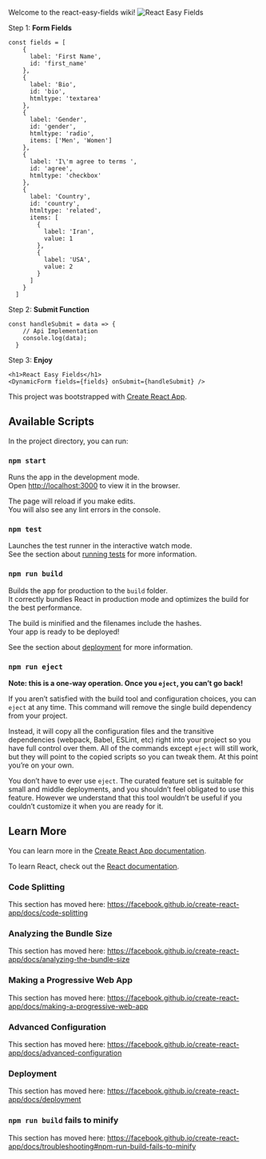 Welcome to the react-easy-fields wiki!
![React Easy Fields](https://i.ibb.co/8gPWYk9/Screenshot-from-2020-03-31-06-32-16.png)

Step 1: **Form Fields**
```
const fields = [
    {
      label: 'First Name',
      id: 'first_name'
    },
    {
      label: 'Bio',
      id: 'bio',
      htmltype: 'textarea'
    },
    {
      label: 'Gender',
      id: 'gender',
      htmltype: 'radio',
      items: ['Men', 'Women']
    },
    {
      label: 'I\'m agree to terms ',
      id: 'agree',
      htmltype: 'checkbox'
    },
    {
      label: 'Country',
      id: 'country',
      htmltype: 'related',
      items: [
        {
          label: 'Iran',
          value: 1
        },
        {
          label: 'USA',
          value: 2
        }
      ]
    }
  ]
```

Step 2: **Submit Function**
```
const handleSubmit = data => {
    // Api Implementation
    console.log(data);
  }
```

Step 3: **Enjoy**
```
<h1>React Easy Fields</h1>
<DynamicForm fields={fields} onSubmit={handleSubmit} />
```


This project was bootstrapped with [Create React App](https://github.com/facebook/create-react-app).

## Available Scripts

In the project directory, you can run:

### `npm start`

Runs the app in the development mode.<br />
Open [http://localhost:3000](http://localhost:3000) to view it in the browser.

The page will reload if you make edits.<br />
You will also see any lint errors in the console.

### `npm test`

Launches the test runner in the interactive watch mode.<br />
See the section about [running tests](https://facebook.github.io/create-react-app/docs/running-tests) for more information.

### `npm run build`

Builds the app for production to the `build` folder.<br />
It correctly bundles React in production mode and optimizes the build for the best performance.

The build is minified and the filenames include the hashes.<br />
Your app is ready to be deployed!

See the section about [deployment](https://facebook.github.io/create-react-app/docs/deployment) for more information.

### `npm run eject`

**Note: this is a one-way operation. Once you `eject`, you can’t go back!**

If you aren’t satisfied with the build tool and configuration choices, you can `eject` at any time. This command will remove the single build dependency from your project.

Instead, it will copy all the configuration files and the transitive dependencies (webpack, Babel, ESLint, etc) right into your project so you have full control over them. All of the commands except `eject` will still work, but they will point to the copied scripts so you can tweak them. At this point you’re on your own.

You don’t have to ever use `eject`. The curated feature set is suitable for small and middle deployments, and you shouldn’t feel obligated to use this feature. However we understand that this tool wouldn’t be useful if you couldn’t customize it when you are ready for it.

## Learn More

You can learn more in the [Create React App documentation](https://facebook.github.io/create-react-app/docs/getting-started).

To learn React, check out the [React documentation](https://reactjs.org/).

### Code Splitting

This section has moved here: https://facebook.github.io/create-react-app/docs/code-splitting

### Analyzing the Bundle Size

This section has moved here: https://facebook.github.io/create-react-app/docs/analyzing-the-bundle-size

### Making a Progressive Web App

This section has moved here: https://facebook.github.io/create-react-app/docs/making-a-progressive-web-app

### Advanced Configuration

This section has moved here: https://facebook.github.io/create-react-app/docs/advanced-configuration

### Deployment

This section has moved here: https://facebook.github.io/create-react-app/docs/deployment

### `npm run build` fails to minify

This section has moved here: https://facebook.github.io/create-react-app/docs/troubleshooting#npm-run-build-fails-to-minify
